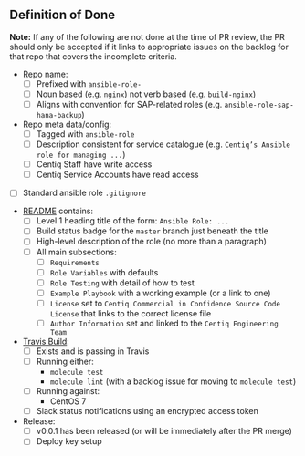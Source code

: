 ## Definition of Done

**Note:** If any of the following are not done at the time of PR review, the PR should only be accepted if it links to appropriate issues on the backlog for that repo that covers the incomplete criteria.

- Repo name:
  - [ ] Prefixed with `ansible-role-`
  - [ ] Noun based (e.g. `nginx`) not verb based (e.g. `build-nginx`)
  - [ ] Aligns with convention for SAP-related roles (e.g. `ansible-role-sap-hana-backup`)
- Repo meta data/config:
  - [ ] Tagged with `ansible-role`
  - [ ] Description consistent for service catalogue (e.g. `Centiq’s Ansible role for managing ...`)
  - [ ] Centiq Staff have write access
  - [ ] Centiq Service Accounts have read access
- [ ] Standard ansible role `.gitignore`
- [README](README.md) contains:
  - [ ] Level 1 heading title of the form: `Ansible Role: ...`
  - [ ] Build status badge for the `master` branch just beneath the title
  - [ ] High-level description of the role (no more than a paragraph)
  - [ ] All main subsections:
    - [ ] `Requirements`
    - [ ] `Role Variables` with defaults
    - [ ] `Role Testing` with detail of how to test
    - [ ] `Example Playbook` with a working example (or a link to one)
    - [ ] `License` set to `Centiq Commercial in Confidence Source Code License` that links to the correct license file
    - [ ] `Author Information` set and linked to the `Centiq Engineering Team`
- [Travis Build](.travis.yml):
  - [ ] Exists and is passing in Travis
  - [ ] Running either:
    - `molecule test`
    - `molecule lint` (with a backlog issue for moving to `molecule test`)
  - [ ] Running against:
    - CentOS 7
  - [ ] Slack status notifications using an encrypted access token
- Release:
  - [ ] v0.0.1 has been released (or will be immediately after the PR merge)
  - [ ] Deploy key setup
